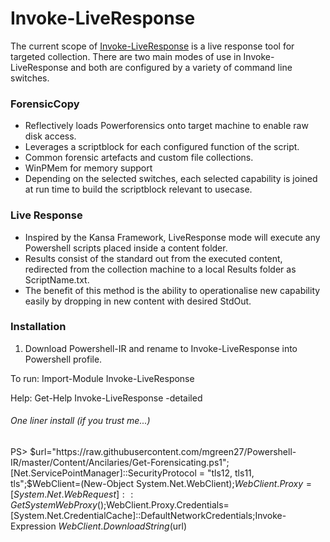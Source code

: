 # Invoke-LiveResponse
The current scope of [Invoke-LiveResponse](https://mgreen27.github.io/posts/2018/01/14/Invoke-LiveResponse.html) is a live response tool for targeted collection. There are two main modes of use in Invoke-LiveResponse and both are configured by a variety of command line switches.

### ForensicCopy
* Reflectively loads Powerforensics onto target machine to enable raw disk access.
* Leverages a scriptblock for each configured function of the script. 
* Common forensic artefacts and custom file collections.
* WinPMem for memory support
* Depending on the selected switches, each selected capability is joined at run time to build the scriptblock relevant to usecase.

### Live Response
* Inspired by the Kansa Framework, LiveResponse mode will execute any Powershell scripts placed inside a content folder.
* Results consist of the standard out from the executed content, redirected from the collection machine to a local Results folder as ScriptName.txt.
* The benefit of this method is the ability to operationalise new capability easily by dropping in new content with desired StdOut.

### Installation
1) Download Powershell-IR and rename to Invoke-LiveResponse into Powershell profile.

To run: Import-Module Invoke-LiveResponse

Help: Get-Help Invoke-LiveResponse -detailed


###### One liner install (if you trust me...)
PS> $url="https://raw.githubusercontent.com/mgreen27/Powershell-IR/master/Content/Ancilaries/Get-Forensicating.ps1";[Net.ServicePointManager]::SecurityProtocol = "tls12, tls11, tls";$WebClient=(New-Object System.Net.WebClient);$WebClient.Proxy=[System.Net.WebRequest]::GetSystemWebProxy();$WebClient.Proxy.Credentials=[System.Net.CredentialCache]::DefaultNetworkCredentials;Invoke-Expression $WebClient.DownloadString($url)